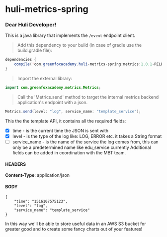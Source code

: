 # huli-metrics-spring

### Dear Huli Developer!

This is a java library that implements the `/event` endpoint client.

> Add this dependency to your build (in case of gradle use the build.gradle file):

```java
dependencies {
	compile('com.greenfoxacademy.huli-metrics-spring:metrics:1.0.1-RELEASE')
}
```

> Import the external library:

```java
import com.greenfoxacademy.metrics.Metrics;
```

> Call the 'Metrics.send' method to target the internal metrics backend 
application's endpoint with a json.

```java
Metrics.send(level: "log", service_name: "template_service");
```

This the the template API, it contains all the required fields:
- [x] time - is the current time the JSON is sent with
- [x] level - is the type of the log like: LOG, ERROR etc. it takes a String format
- [ ] service_name - is the name of the service the log comes from, this can only be a 
predetermined name like edu_service currently
Additional fields can be added in coordination with the MBT team.

#### HEADERS
**Content-Type**: application/json

#### BODY
```
{
	"time": "1516107575123",
	"level": "log",
	"service_name": "template_service"
}
```

In this way we'll be able to store useful data in an AWS S3 bucket for greater good and 
to create some fancy charts out of your features!

